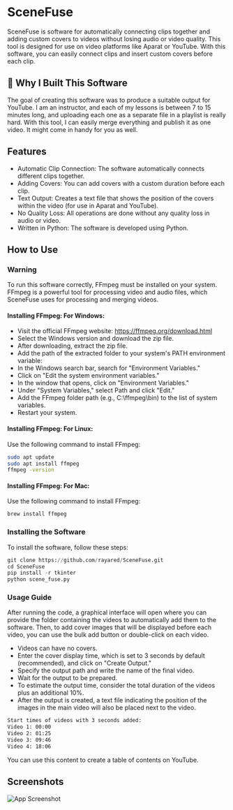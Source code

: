 
# SceneFuse

SceneFuse is software for automatically connecting clips together and adding custom covers to videos without losing audio or video quality. This tool is designed for use on video platforms like Aparat or YouTube. With this software, you can easily connect clips and insert custom covers before each clip.



## 🚀 Why I Built This Software
The goal of creating this software was to produce a suitable output for YouTube. I am an instructor, and each of my lessons is between 7 to 15 minutes long, and uploading each one as a separate file in a playlist is really hard. With this tool, I can easily merge everything and publish it as one video. It might come in handy for you as well.


## Features

- Automatic Clip Connection: The software automatically connects different clips together.
- Adding Covers: You can add covers with a custom duration before each clip.
- Text Output: Creates a text file that shows the position of the covers within the video (for use in Aparat and YouTube).
- No Quality Loss: All operations are done without any quality loss in audio or video.
- Written in Python: The software is developed using Python.








## How to Use

### Warning
To run this software correctly, FFmpeg must be installed on your system. FFmpeg is a powerful tool for processing video and audio files, which SceneFuse uses for processing and merging videos.


#### Installing FFmpeg: For Windows:


- Visit the official FFmpeg website: https://ffmpeg.org/download.html
- Select the Windows version and download the zip file.
- After downloading, extract the zip file.
- Add the path of the extracted folder to your system's PATH environment variable:
- In the Windows search bar, search for "Environment Variables."
- Click on "Edit the system environment variables."
- In the window that opens, click on "Environment Variables."
- Under "System Variables," select Path and click "Edit."
- Add the FFmpeg folder path (e.g., C:\ffmpeg\bin) to the list of system variables.
- Restart your system.


#### Installing FFmpeg: For Linux:

Use the following command to install FFmpeg:

```bash
sudo apt update
sudo apt install ffmpeg
ffmpeg -version
```

#### Installing FFmpeg: For Mac:

Use the following command to install FFmpeg:

```bash
brew install ffmpeg

```
### Installing the Software

To install the software, follow these steps:

```python
git clone https://github.com/rayared/SceneFuse.git
cd SceneFuse
pip install -r tkinter
python scene_fuse.py

```

### Usage Guide


After running the code, a graphical interface will open where you can provide the folder containing the videos to automatically add them to the software. Then, to add cover images that will be displayed before each video, you can use the bulk add button or double-click on each video.

- Videos can have no covers.
- Enter the cover display time, which is set to 3 seconds by default (recommended), and click on "Create Output."
- Specify the output path and write the name of the final video.
- Wait for the output to be prepared.
- To estimate the output time, consider the total duration of the videos plus an additional 10%.
- After the output is created, a text file indicating the position of the images in the main video will also be placed next to the video.


```bash
Start times of videos with 3 seconds added:
Video 1: 00:00
Video 2: 01:25
Video 3: 09:46
Video 4: 18:06

```
You can use this content to create a table of contents on YouTube.



## Screenshots

![App Screenshot](https://via.placeholder.com/468x300?text=App+Screenshot+Here)

